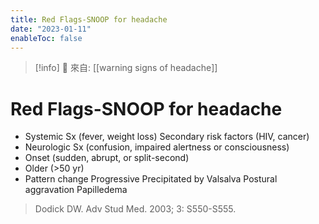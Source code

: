 ```yaml
---
title: Red Flags-SNOOP for headache
date: "2023-01-11"
enableToc: false
---
```


> [!info]
> 🌱 來自: [[warning signs of headache]]

# Red Flags-SNOOP for headache

* Systemic Sx (fever, weight loss)
 Secondary risk factors (HIV, cancer)
* Neurologic Sx (confusion, impaired alertness
or consciousness)
* Onset (sudden, abrupt, or split-second)
* Older (>50 yr)
* Pattern change
Progressive
Precipitated by Valsalva
Postural aggravation
Papilledema

> Dodick DW. Adv Stud Med. 2003; 3: S550-S555.
